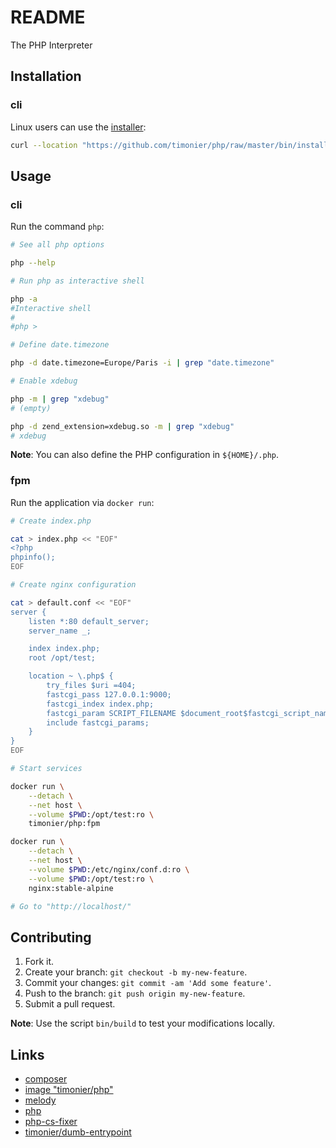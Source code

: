 # README

The PHP Interpreter

## Installation

### cli

Linux users can use the [installer](https://github.com/timonier/php/blob/master/bin/installer):

```sh
curl --location "https://github.com/timonier/php/raw/master/bin/installer" | sudo sh -s -- install
```

## Usage

### cli

Run the command `php`:

```sh
# See all php options

php --help

# Run php as interactive shell

php -a
#Interactive shell
#
#php >

# Define date.timezone

php -d date.timezone=Europe/Paris -i | grep "date.timezone"

# Enable xdebug

php -m | grep "xdebug"
# (empty)

php -d zend_extension=xdebug.so -m | grep "xdebug"
# xdebug
```

__Note__: You can also define the PHP configuration in `${HOME}/.php`.

### fpm

Run the application via `docker run`:

```sh
# Create index.php

cat > index.php << "EOF"
<?php
phpinfo();
EOF

# Create nginx configuration

cat > default.conf << "EOF"
server {
    listen *:80 default_server;
    server_name _;

    index index.php;
    root /opt/test;

    location ~ \.php$ {
        try_files $uri =404;
        fastcgi_pass 127.0.0.1:9000;
        fastcgi_index index.php;
        fastcgi_param SCRIPT_FILENAME $document_root$fastcgi_script_name;
        include fastcgi_params;
    }
}
EOF

# Start services

docker run \
    --detach \
    --net host \
    --volume $PWD:/opt/test:ro \
    timonier/php:fpm

docker run \
    --detach \
    --net host \
    --volume $PWD:/etc/nginx/conf.d:ro \
    --volume $PWD:/opt/test:ro \
    nginx:stable-alpine

# Go to "http://localhost/"
```

## Contributing

1. Fork it.
2. Create your branch: `git checkout -b my-new-feature`.
3. Commit your changes: `git commit -am 'Add some feature'`.
4. Push to the branch: `git push origin my-new-feature`.
5. Submit a pull request.

__Note__: Use the script `bin/build` to test your modifications locally.

## Links

* [composer](https://getcomposer.org)
* [image "timonier/php"](https://hub.docker.com/r/timonier/php/)
* [melody](http://melody.sensiolabs.org)
* [php](http://www.php.net/)
* [php-cs-fixer](https://github.com/FriendsOfPHP/PHP-CS-Fixer)
* [timonier/dumb-entrypoint](https://github.com/timonier/dumb-entrypoint)
